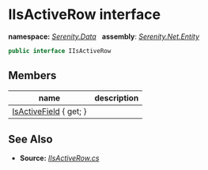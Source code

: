 # IIsActiveRow interface
**namespace:** *[Serenity.Data](../README.md#serenity.data-namespace)*   **assembly**: *[Serenity.Net.Entity](../README.md)*

```csharp
public interface IIsActiveRow
```

## Members

| name | description |
| --- | --- |
| [IsActiveField](IIsActiveRow/IsActiveField.md) { get; } |  |

## See Also

* **Source:** *[IIsActiveRow.cs](https://github.com/serenity-is/Serenity/blob/master/src/Serenity.Net.Entity/Contracts/IIsActiveRow.cs)*